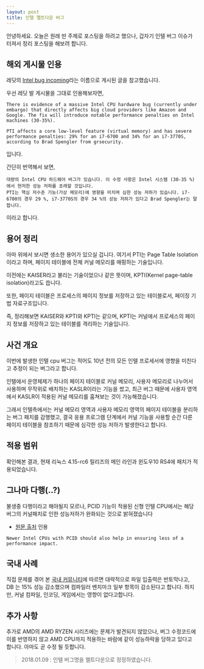 ```yaml
---
layout: post
title: 인텔 멜트다운 버그
---
```


안녕하세요. 오늘은 원래 딴 주제로 포스팅을 하려고 했으나, 갑자기 인텔 버그 이슈가 터져서 정리 포스팅을 해보려 합니다.

## 해외 게시물 인용

레딧의 [Intel bug incoming](https://amp.reddit.com/r/sysadmin/comments/7nl8r0/intel_bug_incoming/?__twitter_impression=true)라는 이름으로 게시된 글을 참고했습니다.


우선 레딧 발 게시물을 그대로 인용해보자면,

```
There is evidence of a massive Intel CPU hardware bug (currently under embargo) that directly affects big cloud providers like Amazon and Google. The fix will introduce notable performance penalties on Intel machines (30-35%).

PTI affects a core low-level feature (virtual memory) and has severe performance penalties: 29% for an i7-6700 and 34% for an i7-3770S, according to Brad Spengler from grsecurity.
```
입니다.

간단히 번역해서 보면,
```
대량의 Intel CPU 하드웨어 버그가 있습니다. 이 수정 사항은 Intel 시스템 (30-35 %)에서 현저한 성능 저하를 초래할 것입니다. 
PTI는 핵심 저수준 기능(가상 메모리)에 영향을 미치며 심한 성능 저하가 있습니다. i7-6700의 경우 29 %, i7-3770S의 경우 34 %의 성능 저하가 있다고 Brad Spengler는 말합니다. 
```
이라고 합니다.

## 용어 정리

아마 위에서 보시면 생소한 용어가 있으실 겁니다. 여기서 PTI는 Page Table Isolation 이라고 하며, 페이지 테이블에 전체 커널 메모리를 매핑하는 기술입니다.

이전에는 KAISER라고 불리는 기술이었으나 같은 뜻이며, KPTI(Kernel page-table isolation)라고도 씁니다.

또한, 페이지 테이블은 프로세스의 페이지 정보를 저장하고 있는 테이블로서, 페이징 기법 자료구조입니다.

즉, 정리해보면 KAISER와 KPTI와 KPTI는 같으며, KPTI는 커널에서 프로세스의 페이지 정보를 저장하고 있는 테이블를 격리하는 기술입니다.

## 사건 개요

이번에 발생한 인텔 cpu 버그는 적어도 10년 전의 모든 인텔 프로세서에 영향을 미친다고 추정이 되는 버그라고 합니다.

인텔에서 운영체제가 하나의 페이지 테이블로 커널 메모리, 사용자 메모리로 나누어서 사용하며 무작위로 배치하는 KASLR이라는 기능을 썼고, 최근 버그 때문에 사용자 영역에서 KASLR이 적용된 커널 메모리를 훔쳐보는 것이 가능해졌습니다.

그래서 인텔측에서는 커널 메모리 영역과 사용자 메모리 영역의 페이지 테이블을 분리하는 버그 패치를 감행했고, 
결국 응용 프로그램 단계에서 커널 기능을 사용할 순간 다른 페이지 테이블을 참조하기 때문에 심각한 성능 저하가 발생한다고 합니다.

## 적용 범위

확인해본 결과, 현재 리눅스 4.15-rc6 릴리즈의 메인 라인과 윈도우10 RS4에 패치가 적용되었습니다.

## 그나마 다행(..?)

불생중 다행이라고 해야될지 모르나, PCID 기능이 적용된 신형 인텔 CPU에서는 해당 버그의 커널패치로 인한 성능저하가 완화되는 것으로 밝혀졌습니다

- [원문 출처](https://www.phoronix.com/scan.php?page=article&item=linux-415-x86pti&num=1) 인용

```
Newer Intel CPUs with PCID should also help in ensuring less of a performance impact.
```

## 국내 사례 

직접 문제를 겪어 본 [국내 커뮤니티](http://www.hwbattle.com/bbs/board.php?bo_table=cpumbram&wr_id=96704)에 따르면 대략적으로 파일 입출력은 반토막나고, DB 는 15% 성능 감소했으며 컴파일러 벤치마크 일부 항목이 감소된다고 합니다.
하지만, 커널 컴파일, 인코딩, 게임에서는 영향이 없다고합니다.

## 추가 사항

추가로 AMD의 AMD RYZEN 시리즈에는 문제가 발견되지 않았으나, 버그 수정코드에 이를 반영하지 않고 AMD CPU까지 적용하는 바람에 같이 성능하락을 당하고 있다고 합니다. 아마도 곧 수정 될 듯합니다. 

> 2018.01.09 : 인텔 버그명을 멜트다운으로 정정하였습니다.